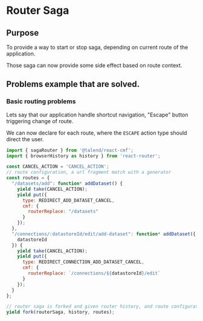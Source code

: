 # Router Saga

## Purpose

To provide a way to start or stop saga, depending on current route of the application.

Those saga can now provide some side effect based on route context.

## Problems example that are solved.

### Basic routing problems

Lets say that our application handle shortcut navigation, "Escape" button triggering change of route.

We can now declare for each route, where the `ESCAPE` action type should direct the user.

```javascript
import { sagaRouter } from '@talend/react-cmf';
import { browserHistory as history } from 'react-router';

const CANCEL_ACTION = 'CANCEL_ACTION';
// route configuration, a url fragment match with a generator
const routes = {
  "/datasets/add": function* addDataset() {
    yield take(CANCEL_ACTION);
    yield put({
      type: REDIRECT_ADD_DATASET_CANCEL,
      cmf: {
        routerReplace: "/datasets"
      }
    });
  },
  "/connections/:datastoreId/edit/add-dataset": function* addDataset({
    datastoreId
  }) {
    yield take(CANCEL_ACTION);
    yield put({
      type: REDIRECT_CONNECTION_ADD_DATASET_CANCEL,
      cmf: {
        routerReplace: `/connections/${datastoreId}/edit`
      }
    });
  }
};

// router saga is forked and given router history, and route configuration
yield fork(routerSaga, history, routes);
```
